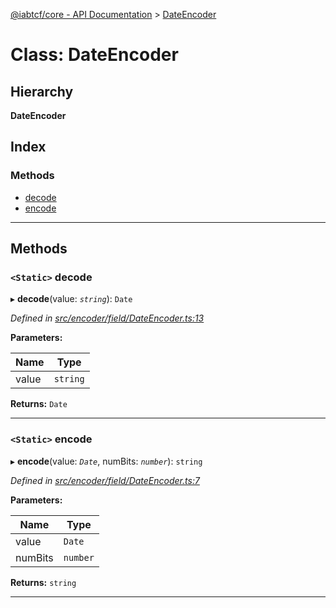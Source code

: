 [@iabtcf/core - API Documentation](../README.md) > [DateEncoder](../classes/_iabtcf_core___api_documentation.dateencoder.md)

# Class: DateEncoder

## Hierarchy

**DateEncoder**

## Index

### Methods

* [decode](_iabtcf_core___api_documentation.dateencoder.md#decode)
* [encode](_iabtcf_core___api_documentation.dateencoder.md#encode)

---

## Methods

<a id="decode"></a>

### `<Static>` decode

▸ **decode**(value: *`string`*): `Date`

*Defined in [src/encoder/field/DateEncoder.ts:13](https://github.com/chrispaterson/iabtcf/blob/883c677/modules/core/src/encoder/field/DateEncoder.ts#L13)*

**Parameters:**

| Name | Type |
| ------ | ------ |
| value | `string` |

**Returns:** `Date`

___
<a id="encode"></a>

### `<Static>` encode

▸ **encode**(value: *`Date`*, numBits: *`number`*): `string`

*Defined in [src/encoder/field/DateEncoder.ts:7](https://github.com/chrispaterson/iabtcf/blob/883c677/modules/core/src/encoder/field/DateEncoder.ts#L7)*

**Parameters:**

| Name | Type |
| ------ | ------ |
| value | `Date` |
| numBits | `number` |

**Returns:** `string`

___


